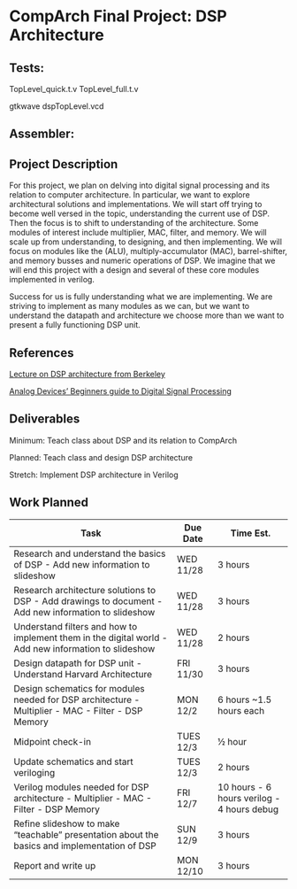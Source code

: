 # CompArch Final Project: DSP Architecture

## Tests:

TopLevel_quick.t.v
TopLevel_full.t.v

gtkwave dspTopLevel.vcd

## Assembler:


## Project Description

For this project, we plan on delving into digital signal processing and its relation to computer architecture. In particular, we want to explore architectural solutions and implementations. We will start off trying to become well versed in the topic, understanding the current use of DSP. Then the focus is to shift to understanding of the architecture. Some modules of interest include multiplier, MAC, filter, and memory. We will scale up from understanding, to designing, and then implementing. We will focus on modules like the (ALU), multiply-accumulator (MAC), barrel-shifter, and memory busses­ and numeric operations of DSP. We imagine that we will end this project with a design and several of these core modules implemented in verilog.

Success for us is fully understanding what we are implementing. We are striving to implement as many modules as we can, but we want to understand the datapath and architecture we choose more than we want to present a fully functioning DSP unit.

## References

[Lecture on DSP architecture from Berkeley](http://bwrcs.eecs.berkeley.edu/Classes/CS252/Notes/Lec09-DSP.pdf)

[Analog Devices’ Beginners guide to Digital Signal Processing](https://www.analog.com/en/design-center/landing-pages/001/beginners-guide-to-dsp.html)

## Deliverables

Minimum: Teach class about DSP and its relation to CompArch

Planned: Teach class and design DSP architecture

Stretch: Implement DSP architecture in Verilog

## Work Planned

| Task                                                                                                 | Due Date  | Time Est.                                  |
|------------------------------------------------------------------------------------------------------|-----------|--------------------------------------------|
| Research and understand the basics of DSP - Add new information to slideshow                         | WED 11/28 | 3 hours                                    |
| Research architecture solutions to DSP - Add drawings to document - Add new information to slideshow | WED 11/28 | 3 hours                                    |
| Understand filters and how to implement them in the digital world - Add new information to slideshow | WED 11/28 | 2 hours                                    |
| Design datapath for DSP unit - Understand Harvard Architecture                                       | FRI 11/30 | 3 hours                                    |
| Design schematics for modules needed for DSP architecture - Multiplier - MAC - Filter - DSP Memory   | MON 12/2  | 6 hours ~1.5 hours each                    |
| Midpoint check-in                                                                                    | TUES 12/3 | ½ hour                                     |
| Update schematics and start veriloging                                                               | TUES 12/3 | 2 hours                                    |
| Verilog modules needed for DSP architecture  - Multiplier - MAC - Filter - DSP Memory                | FRI 12/7  | 10 hours - 6 hours verilog - 4 hours debug |
| Refine slideshow to make “teachable” presentation about the basics and implementation of DSP         | SUN 12/9  | 3 hours                                    |
| Report and write up                                                                                  | MON 12/10 | 3 hours                                    |
